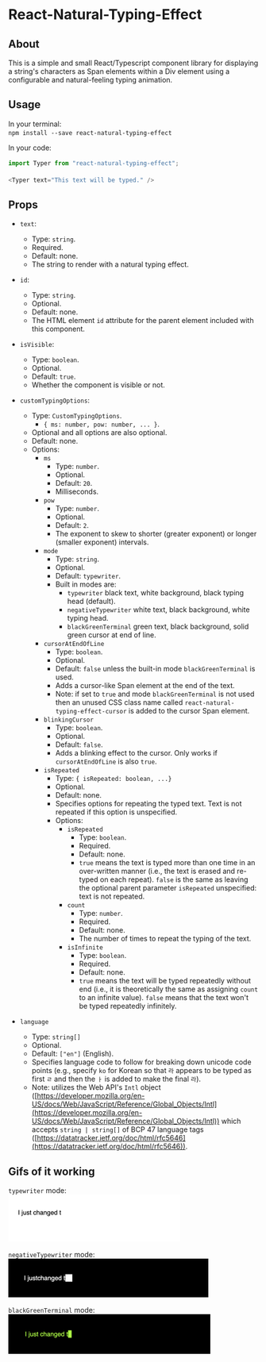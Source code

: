 # React-Natural-Typing-Effect

## About
This is a simple and small React/Typescript component library for displaying a string's characters as Span elements within a Div element using a configurable and natural-feeling typing animation.

## Usage

In your terminal: <br/>
`npm install --save react-natural-typing-effect`

In your code:
```javascript
import Typer from "react-natural-typing-effect";

<Typer text="This text will be typed." />
```

## Props

- `text`: 
  - Type: `string`.
  - Required.
  - Default: none.
  - The string to render with a natural typing effect.

- `id`:
  - Type: `string`.
  - Optional.
  - Default: none.
  - The HTML element `id` attribute for the parent element included with this component.
  
- `isVisible`: 
  - Type: `boolean`.
  - Optional.
  - Default: `true`.
  - Whether the component is visible or not.

- `customTypingOptions`:
  - Type: `CustomTypingOptions`.
    - `{ ms: number, pow: number, ... }`.
  - Optional and all options are also optional.
  - Default: none.
  - Options:
    - `ms`
      - Type: `number`.
      - Optional.
      - Default: `20`.
      - Milliseconds.
    - `pow`
      - Type: `number`.
      - Optional.
      - Default: `2`.
      - The exponent to skew to shorter (greater exponent) or longer (smaller exponent) intervals.
    - `mode`
      - Type: `string`.
      - Optional.
      - Default: `typewriter`.
      - Built in modes are:
        - `typewriter` black text, white background, black typing head (default).
        - `negativeTypewriter` white text, black background, white typing head.
        - `blackGreenTerminal` green text, black background, solid green cursor at end of line.
    - `cursorAtEndOfLine`
      - Type: `boolean`.
      - Optional.
      - Default: `false` unless the built-in mode `blackGreenTerminal` is used.
      - Adds a cursor-like Span element at the end of the text.
      - Note: if set to `true` and mode `blackGreenTerminal` is not used then an unused CSS class name called `react-natural-typing-effect-cursor` is added to the cursor Span element. 
    - `blinkingCursor`
      - Type: `boolean`.
      - Optional.
      - Default: `false`.
      - Adds a blinking effect to the cursor. Only works if `cursorAtEndOfLine` is also `true`.
    - `isRepeated`
      - Type: `{ isRepeated: boolean, ...}`
      - Optional.
      - Default: none.
      - Specifies options for repeating the typed text. Text is not repeated if this option is unspecified.
      - Options:
        - `isRepeated`
          - Type: `boolean`.
          - Required.
          - Default: none.
          - `true` means the text is typed more than one time in an over-written manner (i.e., the text is erased and re-typed on each repeat). `false` is the same as leaving the optional parent parameter `isRepeated` unspecified: text is not repeated.
        - `count`
          - Type: `number`.
          - Required.
          - Default: none.
          - The number of times to repeat the typing of the text.
        - `isInfinite`
          - Type: `boolean`.
          - Required.
          - Default: none.
          - `true` means the text will be typed repeatedly without end (i.e., it is theoretically the same as assigning `count` to an infinite value). `false` means that the text won't be typed repeatedly infinitely.
  
- `language`
  - Type: `string[]`
  - Optional.
  - Default: `["en"]` (English).
  - Specifies language code to follow for breaking down unicode code points (e.g., specify `ko` for Korean so that `라` appears to be typed as first `ㄹ` and then the `ㅏ` is added to make the final `라`).
  - Note: utilizes the Web API's `Intl` object ([https://developer.mozilla.org/en-US/docs/Web/JavaScript/Reference/Global_Objects/Intl](https://developer.mozilla.org/en-US/docs/Web/JavaScript/Reference/Global_Objects/Intl)) which accepts `string | string[]` of BCP 47 language tags ([https://datatracker.ietf.org/doc/html/rfc5646](https://datatracker.ietf.org/doc/html/rfc5646)).


## Gifs of it working

`typewriter` mode: <br/>
![typewriter mode](default-jKxlV92Cod.gif)

`negativeTypewriter` mode: <br/>
![negative typewriter mode](negative-zbv2zUWpHv.gif)

`blackGreenTerminal` mode: <br/>
![black green terminal mode](bgterminal-4ysR3YWRt7.gif)

